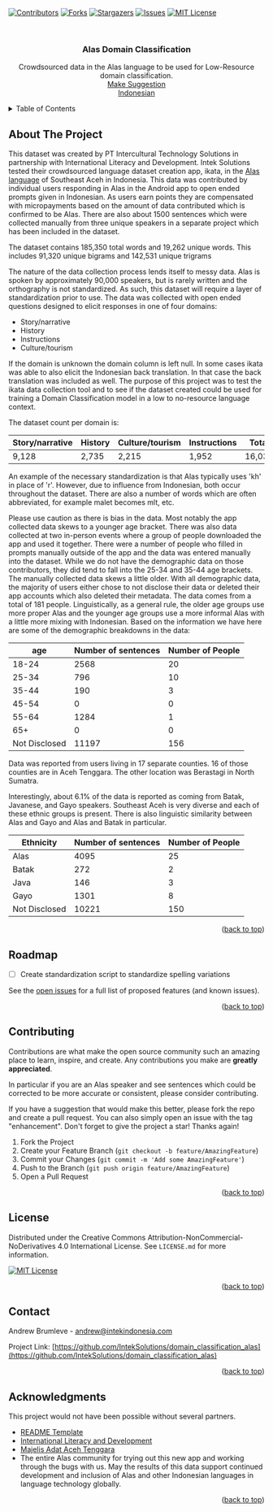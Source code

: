 <!-- Improved compatibility of back to top link: See: https://github.com/othneildrew/Best-README-Template/pull/73 -->
<a name="readme-top"></a>
<!--
*** Thanks for checking out the Best-README-Template. If you have a suggestion
*** that would make this better, please fork the repo and create a pull request
*** or simply open an issue with the tag "enhancement".
*** Don't forget to give the project a star!
*** Thanks again! Now go create something AMAZING! :D
-->



<!-- PROJECT SHIELDS -->
<!--
*** I'm using markdown "reference style" links for readability.
*** Reference links are enclosed in brackets [ ] instead of parentheses ( ).
*** See the bottom of this document for the declaration of the reference variables
*** for contributors-url, forks-url, etc. This is an optional, concise syntax you may use.
*** https://www.markdownguide.org/basic-syntax/#reference-style-links
-->
[![Contributors][contributors-shield]][contributors-url]
[![Forks][forks-shield]][forks-url]
[![Stargazers][stars-shield]][stars-url]
[![Issues][issues-shield]][issues-url]
[![MIT License][license-shield]][license-url]




<!-- PROJECT LOGO -->
<br />
<div align="center">
  <a href="https://github.com/IntekSolutions/domain_classification_alas">
  </a>

  <h3 align="center">Alas Domain Classification</h3>

  <p align="center">
    Crowdsourced data in the Alas language to be used for Low-Resource domain classification.
    <br />
    <a href="https://github.com/IntekSolutions/domain_classification_alas/issues">Make Suggestion</a>
    <br />
    <a href="https://github.com/IntekSolutions/domain_classification_alas/blob/main/README_IND.md">     Indonesian</a>
  </p>
</div>



<!-- TABLE OF CONTENTS -->
<details>
  <summary>Table of Contents</summary>
  <ol>
    <li>
      <a href="#about-the-project">About The Project</a>
    </li>
    <li><a href="#roadmap">Roadmap</a></li>
    <li><a href="#contributing">Contributing</a></li>
    <li><a href="#license">License</a></li>
    <li><a href="#contact">Contact</a></li>
    <li><a href="#acknowledgments">Acknowledgments</a></li>
  </ol>
</details>



<!-- ABOUT THE PROJECT -->
## About The Project

This dataset was created by PT Intercultural Technology Solutions in partnership with International Literacy and Development. Intek Solutions tested their crowdsourced language dataset creation app, ikata, in the [Alas language](https://en.wikipedia.org/wiki/Alas_language) of Southeast Aceh in Indonesia. This data was contributed by individual users responding in Alas in the Android app to open ended prompts given in Indonesian. As users earn points they are compensated with micropayments based on the amount of data contributed which is confirmed to be Alas. There are also about 1500 sentences which were collected manually from three unique speakers in a separate project which has been included in the dataset.  

The dataset contains 185,350 total words and 19,262 unique words. This includes 91,320 unique bigrams and 142,531 unique trigrams

The nature of the data collection process lends itself to messy data. Alas is spoken by approximately 90,000 speakers, but is rarely written and the orthography is not standardized. As such, this dataset will require a layer of standardization prior to use. The data was collected with open ended questions designed to elicit responses in one of four domains:
*  Story/narrative
*  History
*  Instructions
*  Culture/tourism
  
If the domain is unknown the domain column is left null. In some cases ikata was able to also elicit the Indonesian back translation. In that case the back translation was included as well. The purpose of this project was to test the ikata data collection tool and to see if the dataset created could be used for training a Domain Classification model in a low to no-resource language context. 

The dataset count per domain is:

|Story/narrative|History|Culture/tourism|Instructions|Total|
|---|---|---|---|---|
|9,128|2,735|2,215|1,952|16,030|

An example of the necessary standardization is that Alas typically uses 'kh' in place of 'r'. However, due to influence from Indonesian, both occur throughout the dataset. There are also a number of words which are often abbreviated, for example malet becomes mlt, etc. 

Please use caution as there is bias in the data. Most notably the app collected data skews to a younger age bracket. There was also data collected at two in-person events where a group of people downloaded the app and used it together. There were a number of people who filled in prompts manually outside of the app and the data was entered manually into the dataset. While we do not have the demographic data on those contributors, they did tend to fall into the 25-34 and 35-44 age brackets. The manually collected data skews a little older. With all demographic data, the majority of users either chose to not disclose their data or deleted their app accounts which also deleted their metadata. The data comes from a total of 181 people.  Linguistically, as a general rule, the older age groups use more proper Alas and the younger age groups use a more informal Alas with a little more mixing with Indonesian. Based on the information we have here are some of the demographic breakdowns in the data:

|age|Number of sentences|Number of People|
|---|---|---|
|18-24|2568|20|
|25-34|796|10|
|35-44|190|3|
|45-54|0|0|
|55-64|1284|1|
|65+|0|0|
|Not Disclosed|11197|156|

Data was reported from users living in 17 separate counties. 16 of those counties are in Aceh Tenggara. The other location was Berastagi in North Sumatra.

Interestingly, about 6.1% of the data is reported as coming from Batak, Javanese, and Gayo speakers. Southeast Aceh is very diverse and each of these ethnic groups is present. There is also linguistic similarity between Alas and Gayo and Alas and Batak in particular. 

|Ethnicity|Number of sentences|Number of People|
|---|---|---|
|Alas|4095|25|
|Batak|272|2|
|Java|146|3|
|Gayo|1301|8|
|Not Disclosed|10221|150|




<p align="right">(<a href="#readme-top">back to top</a>)</p>


<!-- ROADMAP -->
## Roadmap

- [ ] Create standardization script to standardize spelling variations



See the [open issues](https://github.com/IntekSolutions/domain_classification_alas/issues) for a full list of proposed features (and known issues).

<p align="right">(<a href="#readme-top">back to top</a>)</p>



<!-- CONTRIBUTING -->
## Contributing

Contributions are what make the open source community such an amazing place to learn, inspire, and create. Any contributions you make are **greatly appreciated**.

In particular if you are an Alas speaker and see sentences which could be corrected to be more accurate or consistent, please consider contributing.

If you have a suggestion that would make this better, please fork the repo and create a pull request. You can also simply open an issue with the tag "enhancement".
Don't forget to give the project a star! Thanks again!

1. Fork the Project
2. Create your Feature Branch (`git checkout -b feature/AmazingFeature`)
3. Commit your Changes (`git commit -m 'Add some AmazingFeature'`)
4. Push to the Branch (`git push origin feature/AmazingFeature`)
5. Open a Pull Request

<p align="right">(<a href="#readme-top">back to top</a>)</p>



<!-- LICENSE -->
## License

Distributed under the Creative Commons Attribution-NonCommercial-NoDerivatives 4.0 International License. See `LICENSE.md` for more information.

[![MIT License][license-shield]][license-url]

<p align="right">(<a href="#readme-top">back to top</a>)</p>



<!-- CONTACT -->
## Contact

Andrew Brumleve - andrew@intekindonesia.com

Project Link: [https://github.com/IntekSolutions/domain_classification_alas](https://github.com/IntekSolutions/domain_classification_alas)

<p align="right">(<a href="#readme-top">back to top</a>)</p>



<!-- ACKNOWLEDGMENTS -->
## Acknowledgments

This project would not have been possible without several partners. 

* [README Template](https://github.com/othneildrew/Best-README-Template)
* [International Literacy and Development](https://ilad.ngo)
* [Majelis Adat Aceh Tenggara](https://maa.acehprov.go.id/)
* The entire Alas community for trying out this new app and working through the bugs with us. May the results of this data support continued development and inclusion of Alas and other Indonesian languages in language technology globally. 


<p align="right">(<a href="#readme-top">back to top</a>)</p>



<!-- MARKDOWN LINKS & IMAGES -->
<!-- https://www.markdownguide.org/basic-syntax/#reference-style-links -->
[contributors-shield]: https://img.shields.io/github/contributors/IntekSolutions/domain_classification_alas.svg?style=for-the-badge
[contributors-url]: https://github.com/IntekSolutions/domain_classification_alas/graphs/contributors
[forks-shield]: https://img.shields.io/github/forks/IntekSolutions/domain_classification_alas.svg?style=for-the-badge
[forks-url]: https://github.com/IntekSolutions/domain_classification_alas/network/members
[stars-shield]: https://img.shields.io/github/stars/IntekSolutions/domain_classification_alas.svg?style=for-the-badge
[stars-url]: https://github.com/IntekSolutions/domain_classification_alas/stargazers
[issues-shield]: https://img.shields.io/github/issues/IntekSolutions/domain_classification_alas.svg?style=for-the-badge
[issues-url]: https://github.com/IntekSolutions/domain_classification_alas/issues
[license-shield]: https://img.shields.io/badge/License-CC_BY--NC--ND_4.0-lightgrey.svg
[license-url]: https://github.com/IntekSolutions/domain_classification_alas/blob/master/license.md


